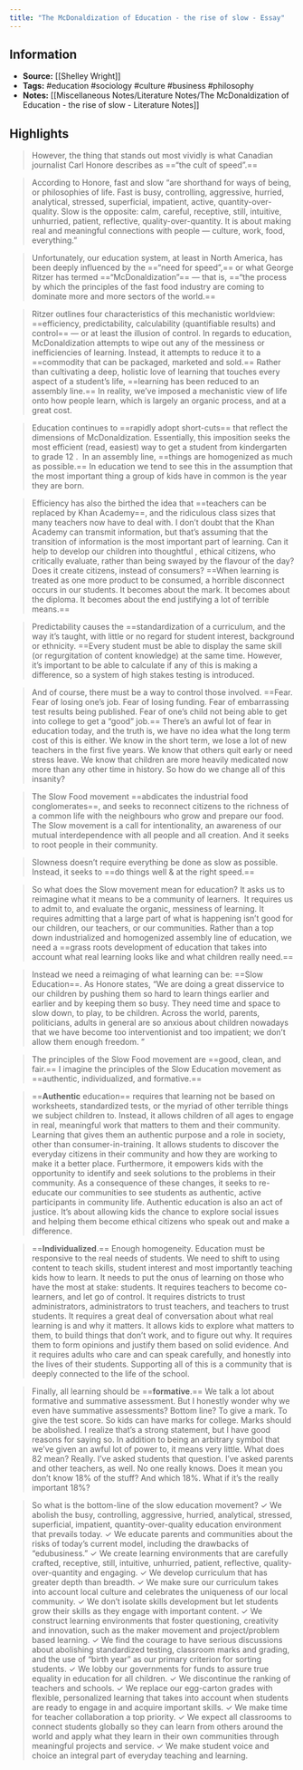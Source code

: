 ```yaml
---
title: "The McDonaldization of Education - the rise of slow - Essay"
---
```

## Information
- **Source:** [[Shelley Wright]]
- **Tags:** #education #sociology #culture #business #philosophy 
- **Notes:** [[Miscellaneous Notes/Literature Notes/The McDonaldization of Education - the rise of slow - Literature Notes]]

## Highlights
> However, the thing that stands out most vividly is what Canadian journalist Carl Honore describes as ==“the cult of speed”.==

> According to Honore, fast and slow “are shorthand for ways of being, or philosophies of life. Fast is busy, controlling, aggressive, hurried, analytical, stressed, superficial, impatient, active, quantity-over-quality. Slow is the opposite: calm, careful, receptive, still, intuitive, unhurried, patient, reflective, quality-over-quantity. It is about making real and meaningful connections with people — culture, work, food, everything.”

> Unfortunately, our education system, at least in North America, has been deeply influenced by the ==“need for speed”,== or what George Ritzer has termed ==“McDonaldization”== — that is, ==“the process by which the principles of the fast food industry are coming to dominate more and more sectors of the world.==

> Ritzer outlines four characteristics of this mechanistic worldview: ==efficiency, predictability, calculability (quantifiable results) and control== — or at least the illusion of control. In regards to education, McDonaldization attempts to wipe out any of the messiness or inefficiencies of learning. Instead, it attempts to reduce it to a ==commodity that can be packaged, marketed and sold.== Rather than cultivating a deep, holistic love of learning that touches every aspect of a student’s life, ==learning has been reduced to an assembly line.== In reality, we’ve imposed a mechanistic view of life onto how people learn, which is largely an organic process, and at a great cost.

> Education continues to ==rapidly adopt short-cuts== that reflect the dimensions of McDonaldization. Essentially, this imposition seeks the most efficient (read, easiest) way to get a student from kindergarten to grade 12 .  In an assembly line, ==things are homogenized as much as possible.== In education we tend to see this in the assumption that the most important thing a group of kids have in common is the year they are born.

> Efficiency has also the birthed the idea that ==teachers can be replaced by Khan Academy==, and the ridiculous class sizes that many teachers now have to deal with. I don’t doubt that the Khan Academy can transmit information, but that’s assuming that the transition of information is the most important part of learning. Can it help to develop our children into thoughtful , ethical citizens, who critically evaluate, rather than being swayed by the flavour of the day? Does it create citizens, instead of consumers? ==When learning is treated as one more product to be consumed, a horrible disconnect occurs in our students. It becomes about the mark. It becomes about the diploma. It becomes about the end justifying a lot of terrible means.==

> Predictability causes the ==standardization of a curriculum, and the way it’s taught, with little or no regard for student interest, background or ethnicity. ==Every student must be able to display the same skill (or regurgitation of content knowledge) at the same time. However, it’s important to be able to calculate if any of this is making a difference, so a system of high stakes testing is introduced.

> And of course, there must be a way to control those involved. ==Fear. Fear of losing one’s job. Fear of losing funding. Fear of embarrassing test results being published. Fear of one’s child not being able to get into college to get a “good” job.== There’s an awful lot of fear in education today, and the truth is, we have no idea what the long term cost of this is either. We know in the short term, we lose a lot of new teachers in the first five years. We know that others quit early or need stress leave. We know that children are more heavily medicated now more than any other time in history. So how do we change all of this insanity?

> The Slow Food movement ==abdicates the industrial food conglomerates==, and seeks to reconnect citizens to the richness of a common life with the neighbours who grow and prepare our food. The Slow movement is a call for intentionality, an awareness of our mutual interdependence with all people and all creation. And it seeks to root people in their community.

> Slowness doesn’t require everything be done as slow as possible. Instead, it seeks to ==do things well & at the right speed.==

> So what does the Slow movement mean for education? It asks us to reimagine what it means to be a community of learners.  It requires us to admit to, and evaluate the organic, messiness of learning. It requires admitting that a large part of what is happening isn’t good for our children, our teachers, or our communities. Rather than a top down industrialized and homogenized assembly line of education, we need a ==grass roots development of education that takes into account what real learning looks like and what children really need.==

> Instead we need a reimaging of what learning can be: ==Slow Education==. As Honore states, “We are doing a great disservice to our children by pushing them so hard to learn things earlier and earlier and by keeping them so busy. They need time and space to slow down, to play, to be children. Across the world, parents, politicians, adults in general are so anxious about children nowadays that we have become too interventionist and too impatient; we don’t allow them enough freedom. ”

> The principles of the Slow Food movement are ==good, clean, and fair.== I imagine the principles of the Slow Education movement as ==authentic, individualized, and formative.==

> ==**Authentic** education== requires that learning not be based on worksheets, standardized tests, or the myriad of other terrible things we subject children to. Instead, it allows children of all ages to engage in real, meaningful work that matters to them and their community. Learning that gives them an authentic purpose and a role in society, other than consumer-in-training. It allows students to discover the everyday citizens in their community and how they are working to make it a better place. Furthermore, it empowers kids with the opportunity to identify and seek solutions to the problems in their community. As a consequence of these changes, it seeks to re-educate our communities to see students as authentic, active participants in community life. Authentic education is also an act of justice. It’s about allowing kids the chance to explore social issues and helping them become ethical citizens who speak out and make a difference.

> ==**Individualized**.== Enough homogeneity. Education must be responsive to the real needs of students. We need to shift to using content to teach skills, student interest and most importantly teaching kids how to learn. It needs to put the onus of learning on those who have the most at stake: students. It requires teachers to become co-learners, and let go of control. It requires districts to trust administrators, administrators to trust teachers, and teachers to trust students. It requires a great deal of conversation about what real learning is and why it matters. It allows kids to explore what matters to them, to build things that don’t work, and to figure out why. It requires them to form opinions and justify them based on solid evidence. And it requires adults who care and can speak carefully, and honestly into the lives of their students. Supporting all of this is a community that is deeply connected to the life of the school.

> Finally, all learning should be ==**formative**.== We talk a lot about formative and summative assessment. But I honestly wonder why we even have summative assessments? Bottom line? To give a mark. To give the test score. So kids can have marks for college. Marks should be abolished. I realize that’s a strong statement, but I have good reasons for saying so. In addition to being an arbitrary symbol that we’ve given an awful lot of power to, it means very little. What does 82 mean? Really. I’ve asked students that question. I’ve asked parents and other teachers, as well. No one really knows. Does it mean you don’t know 18% of the stuff? And which 18%. What if it’s the really important 18%?

> So what is the bottom-line of the slow education movement?
✓ We abolish the busy, controlling, aggressive, hurried, analytical, stressed, superficial, impatient, quantity-over-quality education environment that prevails today.
✓ We educate parents and communities about the risks of today’s current model, including the drawbacks of “edubusiness.”
✓ We create learning environments that are carefully crafted, receptive, still, intuitive, unhurried, patient, reflective, quality-over-quantity and engaging.
✓ We develop curriculum that has greater depth than breadth.
✓ We make sure our curriculum takes into account local culture and celebrates the uniqueness of our local community.
✓ We don’t isolate skills development but let students grow their skills as they engage with important content.
✓ We construct learning environments that foster questioning, creativity and innovation, such as the maker movement and project/problem based learning.
✓ We find the courage to have serious discussions about abolishing standardized testing, classroom marks and grading, and the use of “birth year” as our primary criterion for sorting students.
✓ We lobby our governments for funds to assure true equality in education for all children.
✓ We discontinue the ranking of teachers and schools.
✓ We replace our egg-carton grades with flexible, personalized learning that takes into account when students are ready to engage in and acquire important skills.
✓ We make time for teacher collaboration a top priority.
✓ We expect all classrooms to connect students globally so they can learn from others around the world and apply what they learn in their own communities through meaningful projects and service.
✓ We make student voice and choice an integral part of everyday teaching and learning.
